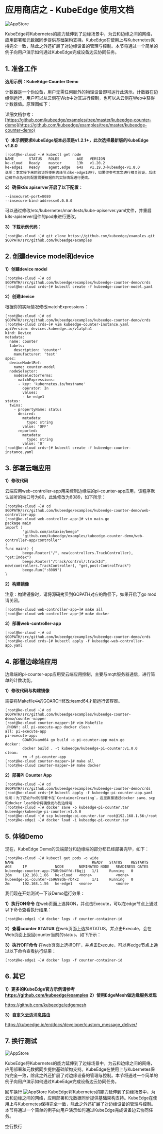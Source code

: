 # 应用商店之 - KubeEdge 使用文档

![AppStore](template-document-img.png)

KubeEdge将Kubernetes的能力延伸到了边缘场景中，为云和边缘之间的网络，应用部署和元数据同步提供基础架构支持。KubeEdge在使用上与Kubernetes保持完全一致，除此之外还扩展了对边缘设备的管理与控制。本节将通过一个简单的例子向用户演示如何通过KubeEdge完成设备边云协同任务。

## 1. 准备工作

**选用示例：KubeEdge Counter Demo**

计数器是一个伪设备，用户无需任何额外的物理设备即可运行此演示。计数器在边缘侧运行，用户可以从云侧在Web中对其进行控制，也可以从云侧在Web中获得计数器值。原理图如下：

详细文档参考：[https://github.com/kubeedge/examples/tree/master/kubeedge-counter-demo](https://github.com/kubeedge/examples/tree/master/kubeedge-counter-demo)

**1）本示例要求KubeEdge版本必须是v1.2.1+，此次选择最新版的KubeEdge v1.8.0**

```
[root@ke-cloud ~]# kubectl get node
NAME       STATUS   ROLES        AGE   VERSION
ke-cloud   Ready    master       13h   v1.20.2
ke-edge1   Ready    agent,edge   64s   v1.19.3-kubeedge-v1.8.0
说明：本文接下来的验证将使用边缘节点ke-edge1进行，如果你参考本文进行相关验证，后续边缘节点名称的配置需要根据你的实际情况进行更改。
```

**2）确保k8s apiserver开启了以下配置：**

```
--insecuret-port=8080
--insecure-bind-address=0.0.0.0
```
可以通过修改/etc/kubernetes/manifests/kube-apiserver.yaml文件，并重启k8s-apiserver组件的pod来进行更改。

**3）下载示例代码：**

```
[root@ke-cloud ~]# git clone https://github.com/kubeedge/examples.git $GOPATH/src/github.com/kubeedge/examples
```

## 2. 创建device model和device

**1）创建device model**
```
[root@ke-cloud ~]# cd $GOPATH/src/github.com/kubeedge/examples/kubeedge-counter-demo/crds
[root@ke-cloud crds~]# kubectl create -f kubeedge-counter-model.yaml
```

**2）创建device**

根据你的实际情况修改matchExpressions：

```
[root@ke-cloud ~]# cd $GOPATH/src/github.com/kubeedge/examples/kubeedge-counter-demo/crds
[root@ke-cloud crds~]# vim kubeedge-counter-instance.yaml
apiVersion: devices.kubeedge.io/v1alpha1
kind: Device
metadata:
  name: counter
  labels:
    description: 'counter'
    manufacturer: 'test'
spec:
  deviceModelRef:
    name: counter-model
  nodeSelector:
    nodeSelectorTerms:
    - matchExpressions:
      - key: 'kubernetes.io/hostname'
        operator: In
        values:
        - ke-edge1
status:
  twins:
    - propertyName: status
      desired:
        metadata:
          type: string
        value: 'OFF'
      reported:
        metadata:
          type: string
        value: '0'
[root@ke-cloud crds~]# kubectl create -f kubeedge-counter-instance.yaml
```

## 3. 部署云端应用

**1）修改代码**

云端应用web-controller-app用来控制边缘端的pi-counter-app应用，该程序默认监听的端口号为80，此处修改为8089，如下所示：
```
[root@ke-cloud ~]# cd $GOPATH/src/github.com/kubeedge/examples/kubeedge-counter-demo/web-controller-app
[root@ke-cloud web-controller-app~]# vim main.go
package main
import (
        "github.com/astaxie/beego"
        "github.com/kubeedge/examples/kubeedge-counter-demo/web-controller-app/controller"
)
func main() {
        beego.Router("/", new(controllers.TrackController), "get:Index")
        beego.Router("/track/control/:trackId", new(controllers.TrackController), "get,post:ControlTrack")
        beego.Run(":8089")
}
```

**2）构建镜像**

注意：构建镜像时，请将源码拷贝到GOPATH对应的路径下，如果开启了go mod请关闭。

```
[root@ke-cloud web-controller-app~]# make all
[root@ke-cloud web-controller-app~]# make docker
```

**3）部署web-controller-app**

```
[root@ke-cloud ~]# cd $GOPATH/src/github.com/kubeedge/examples/kubeedge-counter-demo/crds
[root@ke-cloud crds~]# kubectl apply -f kubeedge-web-controller-app.yaml
```

## 4. 部署边缘端应用

边缘端的pi-counter-app应用受云端应用控制，主要与mqtt服务器通信，进行简单的计数功能。

**1）修改代码与构建镜像**

需要将Makefile中的GOARCH修改为amd64才能运行该容器。

```
[root@ke-cloud ~]# cd $GOPATH/src/github.com/kubeedge/examples/kubeedge-counter-demo/counter-mapper
[root@ke-cloud counter-mapper~]# vim Makefile
.PHONY: all pi-execute-app docker clean
all: pi-execute-app
pi-execute-app:
        GOARCH=amd64 go build -o pi-counter-app main.go
docker:
        docker build . -t kubeedge/kubeedge-pi-counter:v1.0.0
clean:
        rm -f pi-counter-app
[root@ke-cloud counter-mapper~]# make all
[root@ke-cloud counter-mapper~]# make docker
```

**2）部署Pi Counter App**

```
[root@ke-cloud ~]# cd $GOPATH/src/github.com/kubeedge/examples/kubeedge-counter-demo/crds
[root@ke-cloud crds~]# kubectl apply -f kubeedge-pi-counter-app.yaml
说明：为了防止Pod的部署卡在`ContainerCreating`，这里直接通过docker save、scp和docker load命令将镜像发布到边缘端
[root@ke-cloud ~]# docker save -o kubeedge-pi-counter.tar kubeedge/kubeedge-pi-counter:v1.0.0
[root@ke-cloud ~]# scp kubeedge-pi-counter.tar root@192.168.1.56:/root
[root@ke-edge1 ~]# docker load -i kubeedge-pi-counter.tar
```

## 5. 体验Demo

现在，KubeEdge Demo的云端部分和边缘端的部分都已经部署完毕，如下：

```
[root@ke-cloud ~]# kubectl get pods -o wide
NAME                                    READY   STATUS    RESTARTS   AGE     IP             NODE       NOMINATED NODE   READINESS GATES
kubeedge-counter-app-758b9b4ffd-f8qjj   1/1     Running   0          26m     192.168.1.66   ke-cloud   <none>           <none>
kubeedge-pi-counter-c69698d6-rb4xz      1/1     Running   0          2m      192.168.1.56   ke-edge1   <none>           <none>
```

我们现在开始测试一下该Demo运行效果：

**1）执行ON命令**
在web页面上选择ON，并点击Execute，可以在edge节点上通过以下命令查看执行结果：
```
[root@ke-edge1 ~]# docker logs -f counter-container-id
```

**2）查看counter STATUS**
在web页面上选择STATUS，并点击Execute，会在Web页面上返回counter当前的status，如下所示：

**3）执行OFF命令**
在web页面上选择OFF，并点击Execute，可以再edge节点上通过以下命令查看执行结果：
```
[root@ke-edge1 ~]# docker logs -f counter-container-id
```

## 6. 其它

**1）更多的KubeEdge官方示例请参考 https://github.com/kubeedge/examples** 
**2）使用EdgeMesh做边缘服务发现**

https://github.com/kubeedge/edgemesh

**3）自定义云边消息路由**

https://kubeedge.io/en/docs/developer/custom_message_deliver/

## 7. 换行测试

![AppStore](template-document-img.png)

KubeEdge将Kubernetes的能力延伸到了边缘场景中，为云和边缘之间的网络，应用部署和元数据同步提供基础架构支持。KubeEdge在使用上与Kubernetes保持完全一致，除此之外还扩展了对边缘设备的管理与控制。本节将通过一个简单的例子向用户演示如何通过KubeEdge完成设备边云协同任务。

回车换行
![AppStore](template-document-img.png)
KubeEdge将Kubernetes的能力延伸到了边缘场景中，为云和边缘之间的网络，应用部署和元数据同步提供基础架构支持。KubeEdge在使用上与Kubernetes保持完全一致，除此之外还扩展了对边缘设备的管理与控制。本节将通过一个简单的例子向用户演示如何通过KubeEdge完成设备边云协同任务。

空行换行
